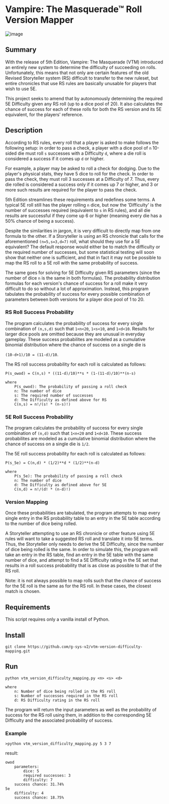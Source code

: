 # Vampire: The Masquerade™ Roll Version Mapper

![image](https://user-images.githubusercontent.com/59987226/72588032-de65d480-38ab-11ea-9cd6-34b1143f2a49.png)

## Summary

With the release of 5th Edition, Vampire: The Masquerade (VTM) 
introduced an entirely new system to determine the difficulty of 
succeeding on rolls. Unfortunately, this means that not only are 
certain features of the old Revised Storyteller system (RS) difficult
to transfer to the new ruleset, but entire chronicles that use RS
rules are basically unusable for players that wish to use 5E.

This project seeks to amend that by autonomously determining the 
required 5E Difficulty given any RS roll (up to a dice pool of 20).
It also calculates the chance of success for each of these rolls for
both the RS version and its 5E equivalent, for the players'
reference.

## Description

According to RS rules, every roll that a player is asked to make 
follows the following setup: in order to pass a check, a player with
a dice pool of `n` 10-sided die must roll `s` successes with a 
Difficulty `d`, where a die roll is considered a success if it
comes up `d` or higher.

For example, a player may be asked to roll a check for dodging. Due to
the player's physical stats, they have 5 dice to roll for the check.
In order to pass the check, they must roll 3 successes at a Difficulty
of 7. Thus, every die rolled is considered a success only if it comes
up 7 or higher, and 3 or more such results are required for the player
to pass the check.

5th Edition streamlines these requirements and redefines some terms.
A typical 5E roll still has the player rolling `n` dice, but now the
'Difficulty' is the number of successes required (equivalent to `s` in
RS rules), and all die results are successful if they come up 6 or 
higher (meaning every die has a 50% chance of being a success).

Despite the similarities in jargon, it is very difficult to directly
map from one formula to the other. If a Storyteller is using an RS
chronicle that calls for the aforementioned `(n=5,s=3,d=7)` roll, what
should they use for a 5E equivalent? The default response would either
be to match the difficulty or the required number of successes, but
some statistical testing will soon show that neither one is sufficient,
and that in fact it may not be possible to map the RS roll to a 5E
roll with the same probability of success.

The same goes for solving for 5E Difficulty given RS parameters 
(since the number of dice `n` is the same in both formulas). The 
probability distribution formulas for each version's chance of success
for a roll make it very difficult to do so without a
lot of approximation. Instead, this program tabulates the probability 
of success for every possible combination of parameters between both
versions for a player dice pool of 1 to 20.

### RS Roll Success Probability

The program calculates the probability of success for every single 
combination of `(n,s,d)` such that `1<n<20`, `1<s<10`, and `1<d<10`.
Results for larger dice pools are omitted because they are unusual
in everyday gameplay. These success probabilites are modeled as a
cumulative binomial distribution where the chance of success on a 
single die is 

`(10-d+1)/10 = (11-d)/10`.


The RS roll success probability for each roll is calculated as 
follows:

```
P(s_owod) = C(n,s) * ((11-d)/10)**s * (1-(11-d)/10)**(n-s)
 
where
    P(s_owod): The probability of passing a roll check
    n: The number of dice
    s: The required number of successes
    d: The Difficulty as defined above for RS
    C(n,s) = n!/(s! * (n-s)!)
```

### 5E Roll Success Probability

The program calculates the probability of success for every single 
combination of `(n,d)` such that `1<n<20` and `1<d<10`.
These success probabilites are modeled as a cumulative binomial 
distribution where the chance of success on a single die is `1/2`.

The 5E roll success probability for each roll is calculated as 
follows:

```
P(s_5e) = C(n,d) * (1/2)**d * (1/2)**(n-d)
 
where
    P(s_5e): The probability of passing a roll check
    n: The number of dice
    d: The Difficulty as defined above for 5E
    C(n,d) = n!/(d! * (n-d)!)
```

### Version Mapping

Once these probabilities are tabulated, the program attempts to map
every single entry in the RS probability table to an entry in the
5E table according to the number of dice being rolled.

A Storyteller attempting to use an RS chronicle or other 
feature using 5E rules will want to take a suggested RS roll and
translate it into 5E terms. Thus, the Storyteller only needs to 
derive the 5E Difficulty, since the number of dice being rolled is 
the same. In order to simulate this, the program will take an entry 
in the RS table, find an entry in the 5E table with the same 
number of dice, and attempt to find a 5E Difficulty rating in the 
5E set that results in a roll success probability that is as close
as possible to that of the RS roll.

Note: it is not always possible to map rolls such that the chance
of success for the 5E roll is the same as for the RS roll. In these
cases, the closest match is chosen.

## Requirements

This script requires only a vanilla install of Python.

## Install

```
git clone https://github.com/g-sys-v2/vtm-version-difficulty-mapping.git
```

## Run

`python vtm_version_difficulty_mapping.py <n> <s> <d>`

```
where
    n: Number of dice being rolled in the RS roll
    s: Number of successes required in the RS roll
    d: RS Difficulty rating in the RS roll
```

The program will return the input parameters as well as the 
probability of success for the RS roll using them, in addition to
the corresponding 5E Difficulty and the associated probability of 
success.

### Example

`>python vtm_version_difficulty_mapping.py 5 3 7`

result:

```
owod
	parameters:
		dice: 5
		required successes: 3
		difficulty: 7
	success chance: 31.74%
5e
	difficulty: 4
	success chance: 18.75%
```



































